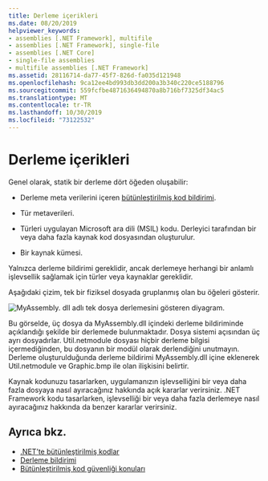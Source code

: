 ```yaml
---
title: Derleme içerikleri
ms.date: 08/20/2019
helpviewer_keywords:
- assemblies [.NET Framework], multifile
- assemblies [.NET Framework], single-file
- assemblies [.NET Core]
- single-file assemblies
- multifile assemblies [.NET Framework]
ms.assetid: 28116714-da77-45f7-826d-fa035d121948
ms.openlocfilehash: 9ca12ee4bd993db3dd200a3b340c220ce5188796
ms.sourcegitcommit: 559fcfbe4871636494870a8b716bf7325df34ac5
ms.translationtype: MT
ms.contentlocale: tr-TR
ms.lasthandoff: 10/30/2019
ms.locfileid: "73122532"
---
```

# <a name="assembly-contents"></a>Derleme içerikleri
Genel olarak, statik bir derleme dört öğeden oluşabilir:

- Derleme meta verilerini içeren [bütünleştirilmiş kod bildirimi](manifest.md).

- Tür metaverileri.  

- Türleri uygulayan Microsoft ara dili (MSIL) kodu. Derleyici tarafından bir veya daha fazla kaynak kod dosyasından oluşturulur.

- Bir kaynak kümesi.  

Yalnızca derleme bildirimi gereklidir, ancak derlemeye herhangi bir anlamlı işlevsellik sağlamak için türler veya kaynaklar gereklidir.

Aşağıdaki çizim, tek bir fiziksel dosyada gruplanmış olan bu öğeleri gösterir.

![MyAssembly. dll adlı tek dosya derlemesini gösteren diyagram.](./media/contents/single-file-assembly.gif)

Bu görselde, üç dosya da MyAssembly.dll içindeki derleme bildiriminde açıklandığı şekilde bir derlemede bulunmaktadır. Dosya sistemi açısından üç ayrı dosyadırlar. Util.netmodule dosyası hiçbir derleme bilgisi içermediğinden, bu dosyanın bir modül olarak derlendiğini unutmayın. Derleme oluşturulduğunda derleme bildirimi MyAssembly.dll içine eklenerek Util.netmodule ve Graphic.bmp ile olan ilişkisini belirtir.

Kaynak kodunuzu tasarlarken, uygulamanızın işlevselliğini bir veya daha fazla dosyaya nasıl ayıracağınız hakkında açık kararlar verirsiniz. .NET Framework kodu tasarlarken, işlevselliği bir veya daha fazla derlemeye nasıl ayıracağınız hakkında da benzer kararlar verirsiniz.

## <a name="see-also"></a>Ayrıca bkz.

- [.NET’te bütünleştirilmiş kodlar](index.md)
- [Derleme bildirimi](manifest.md)
- [Bütünleştirilmiş kod güvenliği konuları](security-considerations.md)
